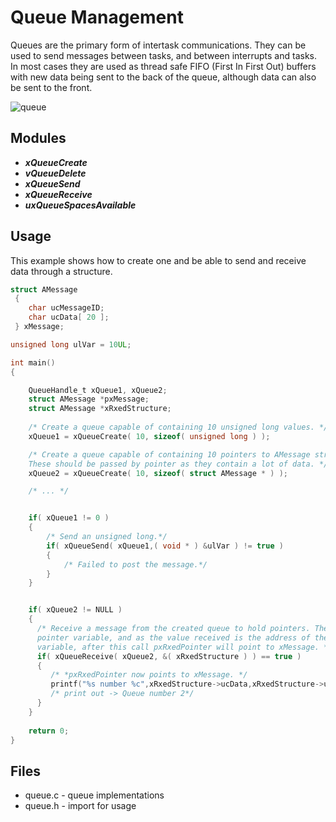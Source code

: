 # Queue Management

Queues are the primary form of intertask communications. They can be used to send messages between tasks, and between interrupts and tasks. In most cases they are used as thread safe FIFO (First In First Out) buffers with new data being sent to the back of the queue, although data can also be sent to the front.

![queue](https://www.freertos.org/fr-content-src/uploads/2018/07/queue_animation.gif)

## Modules

* ***xQueueCreate***
* ***vQueueDelete***
* ***xQueueSend***
* ***xQueueReceive***
* ***uxQueueSpacesAvailable***

## Usage

This example shows how to create one and be able to send and receive data through a structure.

```C
struct AMessage
 {
    char ucMessageID;
    char ucData[ 20 ];
 } xMessage;

unsigned long ulVar = 10UL;

int main()
{

    QueueHandle_t xQueue1, xQueue2;
    struct AMessage *pxMessage;
    struct AMessage *xRxedStructure;
    
    /* Create a queue capable of containing 10 unsigned long values. */
    xQueue1 = xQueueCreate( 10, sizeof( unsigned long ) );

    /* Create a queue capable of containing 10 pointers to AMessage structures.
    These should be passed by pointer as they contain a lot of data. */
    xQueue2 = xQueueCreate( 10, sizeof( struct AMessage * ) );

    /* ... */


    if( xQueue1 != 0 )
    {
        /* Send an unsigned long.*/
        if( xQueueSend( xQueue1,( void * ) &ulVar ) != true )
        {
            /* Failed to post the message.*/
        }
    }


    if( xQueue2 != NULL )
    {
      /* Receive a message from the created queue to hold pointers. The value is read into a
      pointer variable, and as the value received is the address of the xMessage
      variable, after this call pxRxedPointer will point to xMessage. */
      if( xQueueReceive( xQueue2, &( xRxedStructure ) ) == true )
      {
         /* *pxRxedPointer now points to xMessage. */
         printf("%s number %c",xRxedStructure->ucData,xRxedStructure->ucMessageID);
         /* print out -> Queue number 2*/
      }
    }
    
    return 0;
}
```

## Files

* queue.c - queue implementations
* queue.h - import for usage